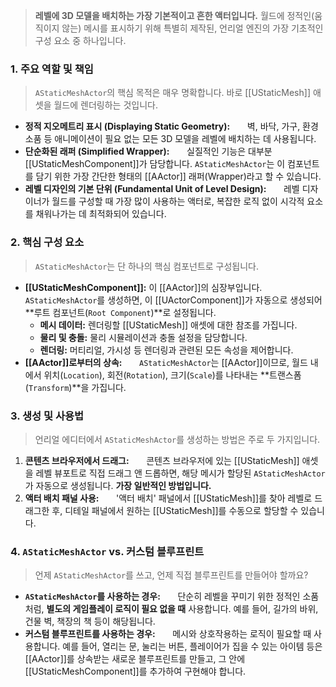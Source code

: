 
> **레벨에 3D 모델을 배치하는 가장 기본적이고 흔한 액터입니다.** 월드에 정적인(움직이지 않는) 메시를 표시하기 위해 특별히 제작된, 언리얼 엔진의 가장 기초적인 구성 요소 중 하나입니다.

### **1. 주요 역할 및 책임**
> `AStaticMeshActor`의 핵심 목적은 매우 명확합니다. 바로 [[UStaticMesh]] 애셋을 월드에 렌더링하는 것입니다.
* **정적 지오메트리 표시 (Displaying Static Geometry):**
      벽, 바닥, 가구, 환경 소품 등 애니메이션이 필요 없는 모든 3D 모델을 레벨에 배치하는 데 사용됩니다.
* **단순화된 래퍼 (Simplified Wrapper):**
      실질적인 기능은 대부분 [[UStaticMeshComponent]]가 담당합니다. `AStaticMeshActor`는 이 컴포넌트를 담기 위한 가장 간단한 형태의 [[AActor]] 래퍼(Wrapper)라고 할 수 있습니다.
* **레벨 디자인의 기본 단위 (Fundamental Unit of Level Design):**
      레벨 디자이너가 월드를 구성할 때 가장 많이 사용하는 액터로, 복잡한 로직 없이 시각적 요소를 채워나가는 데 최적화되어 있습니다.

### **2. 핵심 구성 요소**
> `AStaticMeshActor`는 단 하나의 핵심 컴포넌트로 구성됩니다.
* **[[UStaticMeshComponent]]:** 이 [[AActor]]의 심장부입니다. `AStaticMeshActor`를 생성하면, 이 [[UActorComponent]]가 자동으로 생성되어 **루트 컴포넌트(`Root Component`)**로 설정됩니다.
    * **메시 데이터:** 렌더링할 [[UStaticMesh]] 애셋에 대한 참조를 가집니다.
    * **물리 및 충돌:** 물리 시뮬레이션과 충돌 설정을 담당합니다.
    * **렌더링:** 머티리얼, 가시성 등 렌더링과 관련된 모든 속성을 제어합니다.
* **[[AActor]]로부터의 상속:**
      `AStaticMeshActor`는 [[AActor]]이므로, 월드 내에서 위치(`Location`), 회전(`Rotation`), 크기(`Scale`)를 나타내는 **트랜스폼(`Transform`)**을 가집니다.

### **3. 생성 및 사용법**
> 언리얼 에디터에서 `AStaticMeshActor`를 생성하는 방법은 주로 두 가지입니다.
1. **콘텐츠 브라우저에서 드래그:**
      콘텐츠 브라우저에 있는 [[UStaticMesh]] 애셋을 레벨 뷰포트로 직접 드래그 앤 드롭하면, 해당 메시가 할당된 `AStaticMeshActor`가 자동으로 생성됩니다. **가장 일반적인 방법입니다.**
2. **액터 배치 패널 사용:**
      '액터 배치' 패널에서 [[UStaticMesh]]를 찾아 레벨로 드래그한 후, 디테일 패널에서 원하는 [[UStaticMesh]]를 수동으로 할당할 수 있습니다.

### **4. `AStaticMeshActor` vs. 커스텀 블루프린트**
> 언제 `AStaticMeshActor`를 쓰고, 언제 직접 블루프린트를 만들어야 할까요?
* **`AStaticMeshActor`를 사용하는 경우:**
      단순히 레벨을 꾸미기 위한 정적인 소품처럼, **별도의 게임플레이 로직이 필요 없을 때** 사용합니다. 예를 들어, 길가의 바위, 건물 벽, 책장의 책 등이 해당됩니다.
* **커스텀 블루프린트를 사용하는 경우:**
      메시와 상호작용하는 로직이 필요할 때 사용합니다. 예를 들어, 열리는 문, 눌리는 버튼, 플레이어가 집을 수 있는 아이템 등은 [[AActor]]를 상속받는 새로운 블루프린트를 만들고, 그 안에 [[UStaticMeshComponent]]를 추가하여 구현해야 합니다.
